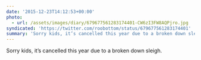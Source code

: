 ```yaml
---
date: '2015-12-23T14:12:53+00:00'
photo:
  - url: /assets/images/diary/679677561283174401-CW6zI3FW8AQPjro.jpg
syndicated: 'https://twitter.com/roobottom/status/679677561283174401'
summary: 'Sorry kids, it’s cancelled this year due to a broken down sleigh.'
---
```

Sorry kids, it’s cancelled this year due to a broken down sleigh. 
